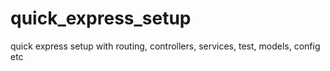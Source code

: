# quick_express_setup
quick express setup with routing, controllers, services, test, models, config etc
